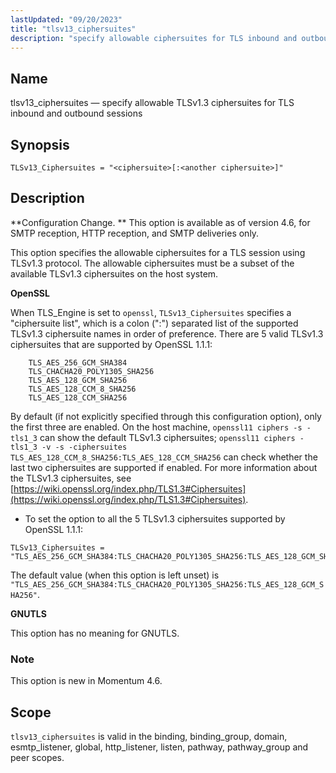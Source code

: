 ```yaml
---
lastUpdated: "09/20/2023"
title: "tlsv13_ciphersuites"
description: "specify allowable ciphersuites for TLS inbound and outbound sessions when TLSv1.3 protocol is negotiated and used"
---
```


<a name="config.tlsv13_ciphersuites"></a>
## Name

tlsv13_ciphersuites — specify allowable TLSv1.3 ciphersuites for TLS inbound and outbound sessions

## Synopsis

`TLSv13_Ciphersuites = "<ciphersuite>[:<another ciphersuite>]"`

## Description

**Configuration Change. ** This option is available as of version 4.6, for SMTP reception, HTTP reception, and SMTP deliveries only.

This option specifies the allowable ciphersuites for a TLS session using TLSv1.3 protocol. The
allowable ciphersuites must be a subset of the available TLSv1.3 ciphersuites on the host system.

**OpenSSL**

When TLS_Engine is set to `openssl`, `TLSv13_Ciphersuites` specifies a "ciphersuite list", which is a
colon (":") separated list of the supported TLSv1.3 ciphersuite names in order of preference.
There are 5 valid TLSv1.3 ciphersuites that are supported by OpenSSL 1.1.1:
```
    TLS_AES_256_GCM_SHA384
    TLS_CHACHA20_POLY1305_SHA256
    TLS_AES_128_GCM_SHA256
    TLS_AES_128_CCM_8_SHA256
    TLS_AES_128_CCM_SHA256
```
By default (if not explicitly specified through this configuration option), only the first three are enabled.
On the host machine, `openssl11 ciphers -s -tls1_3` can show the default TLSv1.3 ciphersuites;
`openssl11 ciphers -tls1_3 -v -s -ciphersuites TLS_AES_128_CCM_8_SHA256:TLS_AES_128_CCM_SHA256` can
check whether the last two ciphersuites are supported if enabled.
For more information about the TLSv1.3 ciphersuites, see
[https://wiki.openssl.org/index.php/TLS1.3#Ciphersuites](https://wiki.openssl.org/index.php/TLS1.3#Ciphersuites).


* To set the option to all the 5 TLSv1.3 ciphersuites supported by OpenSSL 1.1.1:

```
TLSv13_Ciphersuites = "TLS_AES_256_GCM_SHA384:TLS_CHACHA20_POLY1305_SHA256:TLS_AES_128_GCM_SHA256:TLS_AES_128_CCM_8_SHA256:TLS_AES_128_CCM_SHA256"
```

The default value (when this option is left unset) is
`"TLS_AES_256_GCM_SHA384:TLS_CHACHA20_POLY1305_SHA256:TLS_AES_128_GCM_SHA256"`.

**GNUTLS**

This option has no meaning for GNUTLS.


### Note
This option is new in Momentum 4.6.

## Scope

`tlsv13_ciphersuites` is valid in the binding, binding_group, domain, esmtp_listener, global, http_listener, listen, pathway, pathway_group and peer scopes.

